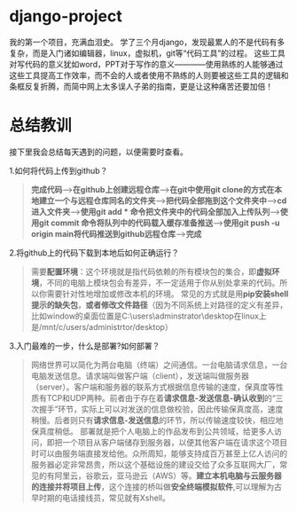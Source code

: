 # django-project
我的第一个项目，充满血泪史。
学了三个月django，发现最累人的不是代码有多复杂，而是入门诸如编辑器，linux，虚拟机，git等“代码工具”的过程。
这些工具对写代码的意义犹如word，PPT对于写作的意义————使用熟练的人能够通过这些工具提高工作效率，而不会的人或者使用不熟练的人则要被这些工具的逻辑和条框反复折腾，而简中网上太多误人子弟的指南，更是让这种痛苦还要加倍！

# 总结教训    
接下里我会总结每天遇到的问题，以便需要时查看。    

1.如何将代码上传到github？       
> **完成代码**——>**在github上创建远程仓库**——>**在git中使用git clone的方式在本地建立一个与远程仓库同名的文件夹**——>**把代码全部拖到这个文件夹中**——>**cd进入文件夹**——>**使用git add * 命令把文件夹中的代码全部加入上传队列**——>**使用git commit 命令将队列中的代码载入缓存准备推送**——>**使用git push -u origin main将代码推送到github远程仓库**——>**完成**

2.将github上的代码下载到本地后如何正确运行？
> 需要**配置环境**：这个环境就是指代码依赖的所有模块包的集合，即**虚拟环境**，不同的电脑上模块包会有差异，不一定适用于你从别处拿来的代码。所以你需要针对性地增加或修改本机的环境。
常见的方式就是用**pip安装shell提示的缺失包**，**或者修改文件路径**（因为不同系统上对路径的定义有差异，比如window的桌面位置是C:\\users\adminstrator\desktop在linux上是/mnt/c/users/administrtor/desktop）

3.入门最难的一步，什么是部署?如何部署？
>网络世界可以简化为两台电脑（终端）之间通信。一台电脑请求信息，一台电脑发送信息。请求端叫做客户端（client），发送端叫做服务器（server）。客户端和服务器的联系方式根据信息传输的速度，保真度等性质有TCP和UDP两种。前者由于存在着**请求信息-发送信息-确认收到**的“三次握手”环节，实际上可以对发送的信息做校验，因此传输保真度高，速度稍慢。后者则只有**请求信息-发送信息**的环节，所以传输速度较快，相应地保真度稍低。
>部署就是把个人电脑上的作品发布到公共领域，给更多人访问，即把一个项目从客户端储存到服务器，以便其他客户端在请求这个项目时可以由服务端直接发给他。众所周知，能够支持成百万甚至上亿人访问的服务器必定非常昂贵，所以这个基础设施的建设交给了众多互联网大厂，常见的有阿里云，谷歌云，亚马逊云（AWS）等。**建立本机电脑与云服务器的连接并将项目上传**，这个连接的桥叫做**安全终端模拟软件**,可以理解为古早时期的电话接线员，常见就有Xshell。
